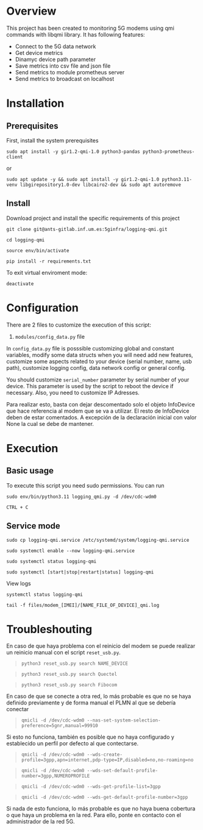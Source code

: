 # Overview
This project has been created to monitoring 5G modems using qmi commands with libqmi library. It has following features:

- Connect to the 5G data network
- Get device metrics
- Dinamyc device path parameter
- Save metrics into csv file and json file
- Send metrics to module prometheus server
- Send metrics to broadcast on localhost

# Installation

## Prerequisites

First, install the system prerequisites

`sudo apt install -y gir1.2-qmi-1.0 python3-pandas python3-prometheus-client`

or

`sudo apt update -y && sudo apt install -y gir1.2-qmi-1.0 python3.11-venv libgirepository1.0-dev libcairo2-dev && sudo apt autoremove`

## Install

Download project and install the specific requirements of this project

`git clone git@ants-gitlab.inf.um.es:5ginfra/logging-qmi.git`

`cd logging-qmi`

`source env/bin/activate`

`pip install -r requirements.txt`

To exit virtual enviroment mode:

`deactivate`

# Configuration

There are 2 files to customize the execution of this script:

1. `modules/config_data.py` file

In `config_data.py` file is posssible customizing global and constant variables, modify some data structs when you will need add new features, customize some aspects related to your device (serial number, name, usb path), customize logging config, data network config or general config.

You should customize `serial_number` parameter by serial number of your device. This parameter is used by the script to reboot the device if necessary. Also, you need to customize IP Adresses.

Para realizar esto, basta con dejar descomentado solo el objeto InfoDevice que hace referencia al modem que se va a utilizar. El resto de InfoDevice deben de estar comentados. A excepción de la declaración inicial con valor None la cual se debe de mantener.

# Execution

## Basic usage
To execute this script you need sudo permissions. You can run

`sudo env/bin/python3.11 logging_qmi.py -d /dev/cdc-wdm0`

`CTRL + C`

## Service mode

`sudo cp logging-qmi.service /etc/systemd/system/logging-qmi.service`

`sudo systemctl enable --now logging-qmi.service`

`sudo systemctl status logging-qmi`

`sudo systemctl [start|stop|restart|status] logging-qmi`

View logs

`systemctl status logging-qmi`

`tail -f files/modem_[IMEI]/[NAME_FILE_OF_DEVICE]_qmi.log`

# Troubleshouting

En caso de que haya problema con el reinicio del modem se puede realizar un reinicio manual con el script `reset_usb.py`.

> `python3 reset_usb.py search NAME_DEVICE`

> `python3 reset_usb.py search Quectel`

> `python3 reset_usb.py search Fibocom`

En caso de que se conecte a otra red, lo más probable es que no se haya definido previamente y de forma manual el PLMN al que se debería conectar 

> `qmicli -d /dev/cdc-wdm0 --nas-set-system-selection-preference=5gnr,manual=99910`

Si esto no funciona, también es posible que no haya configurado y establecido un perfil por defecto al que contectarse.

> `qmicli -d /dev/cdc-wdm0 --wds-create-profile=3gpp,apn=internet,pdp-type=IP,disabled=no,no-roaming=no`

> `qmicli -d /dev/cdc-wdm0 --wds-set-default-profile-number=3gpp,NUMEROPROFILE`

> `qmicli -d /dev/cdc-wdm0 --wds-get-profile-list=3gpp`

> `qmicli -d /dev/cdc-wdm0 --wds-get-default-profile-number=3gpp`

Si nada de esto funciona, lo más probable es que no haya buena cobertura o que haya un problema en la red. Para ello, ponte en contacto con el administrador de la red 5G.

